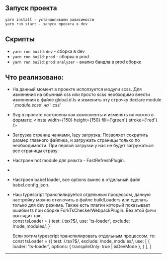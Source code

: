 ## Запуск проекта

```
yarn install - устанавливаем зависимости
yarn run start - запуск проекта в dev
```

## Скрипты

- `yarn run build:dev` - сборка в dev
- `yarn run build:prod` - сборка в prod
- `yarn run build:prod:analyzer` - анализ бандла в prod сборке


## Что реализовано:

- На данный момент в проекте исползуется модули scss.
  Для изменения на обычный css или просто scss необходимо
  внести изменения в файле global.d.ts и изменить эту
  строчку declare module '*.module.scss' на '*.css'


- Svg в проекте настроены как компоненты и изменять их можно в формате:
  <Insta width={150} height={150} fill={'green'} stroke={'red'} />


- Загрузка страниц чанками, lazy загрузка. Позволяет сократить размер
главного файлика, и загружать страницы только по необходимости. При 
первой загрузки у нас не будут загружаться все страницы стразу.


- Настроен hot module для реакта - FastRefreshPlugin.
- 

- Настроен babel loader, 
все options вынес в отдельный файл babel.config.json.


- Наш typescript транспилируется отдельным процессом, данную настройку 
можно отключить в файле buildLoaders или сделать только для dev режима.
Также есть плагин который показывает ошибки ts при сборке ForkTsCheckerWebpackPlugin.
Без этой фичи выглядит так:  
const tsLoader = {
  test: /\.tsx?$/,
  use: 'ts-loader',
  exclude: /node_modules/,
  }

  Если хотим typescript транспилировать отдельным процессом, то:
  const tsLoader = {{
  test: /\.tsx?$/,
  exclude: /node_modules/,
  use: [
  {
  loader: 'ts-loader',
  options: {
  transpileOnly: true | isDevMode
  },
  }
  ],
  }



----
